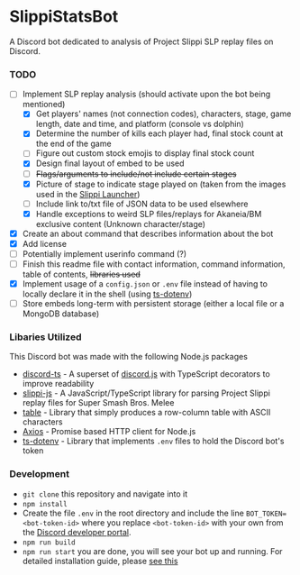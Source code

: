 # SlippiStatsBot
A Discord bot dedicated to analysis of Project Slippi SLP replay files on Discord.

### TODO
- [ ] Implement SLP replay analysis (should activate upon the bot being mentioned)
	- [x] Get players' names (not connection codes), characters, stage, game length, date and time, and platform (console vs dolphin)
	- [x] Determine the number of kills each player had, final stock count at the end of the game
	- [ ] Figure out custom stock emojis to display final stock count
	- [x] Design final layout of embed to be used
	- [ ] ~~Flags/arguments to include/not include certain stages~~
	- [x] Picture of stage to indicate stage played on (taken from the images used in the [Slippi Launcher](https://github.com/project-slippi/slippi-launcher/tree/main/static/images/stages))
	- [ ] Include link to/txt file of JSON data to be used elsewhere
	- [x] Handle exceptions to weird SLP files/replays for Akaneia/BM exclusive content (Unknown character/stage)
- [x] Create an about command that describes information about the bot
- [x] Add license
- [ ] Potentially implement userinfo command (?)
- [ ] Finish this readme file with contact information, command information, table of contents, ~~libraries used~~
- [x] Implement usage of a `config.json` or `.env` file instead of having to locally declare it in the shell (using [ts-dotenv](https://www.npmjs.com/package/ts-dotenv))
- [ ] Store embeds long-term with persistent storage (either a local file or a MongoDB database)

### Libaries Utilized
This Discord bot was made with the following Node.js packages
- [discord-ts](https://discord-ts.js.org/) - A superset of [discord.js](https://discord.js.org/#/) with TypeScript decorators to improve readability
- [slippi-js](https://github.com/project-slippi/slippi-js) - A JavaScript/TypeScript library for parsing Project Slippi replay files for Super Smash Bros. Melee
- [table](https://www.npmjs.com/package/table) - Library that simply produces a row-column table with ASCII characters
- [Axios](https://axios-http.com/) - Promise based HTTP client for Node.js
- [ts-dotenv](https://www.npmjs.com/package/ts-dotenv) - Library that implements `.env` files to hold the Discord bot's token

### Development
- `git clone` this repository and navigate into it
- `npm install`
- Create the file `.env` in the root directory and include the line `BOT_TOKEN=<bot-token-id>` where you replace `<bot-token-id>` with your own from the [Discord developer portal](https://discord.com/developers/).
- `npm run build`
- `npm run start`
you are done, you will see your bot up and running. For detailed installation guide, please [see this](https://oceanroleplay.github.io/discord.ts/docs/installation)

